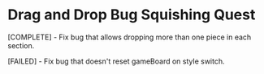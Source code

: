 # Drag and Drop Bug Squishing Quest

[COMPLETE] - Fix bug that allows dropping more than one piece in each section.

[FAILED] - Fix bug that doesn't reset gameBoard on style switch.
